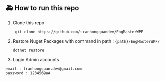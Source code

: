 ## 🚑 How to run this repo
1. Clone this repo 

   ```
    git clone https://github.com/tranhongquandev/EngMasterWPF
   ```
2. Restore Nuget Packages with command in path : ``` {path}/EngMasterWPF/ ```
    ```
    dotnet restore
    ```
3. Login Admin accounts
```
email : tranhongquan.dev@gmail.com
password : 123456@aA
```
